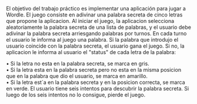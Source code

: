 
<p>
  El objetivo del trabajo práctico es implementar una aplicación para jugar a Wordle. El juego
  consiste en adivinar una palabra secreta de cinco letras que propone la aplicacion. Al iniciar
  el juego, la aplicacion selecciona aleatoriamente la palabra secreta de una lista de palabras, y
  el usuario debe adivinar la palabra secreta arriesgando palabras por turnos. En cada turno
  el usuario le informa al juego una palabra. Si la palabra que introdujo el usuario coincide
  con la palabra secreta, el usuario gana el juego. Si no, la aplicacion le informa al usuario el
  "status" de cada letra de la palabra:
</p>

• Si la letra no esta en la palabra secreta, se marca en gris.<br>
• Si la letra esta en la palabra secreta pero no esta en la misma posicion que en la palabra
  que dio el usuario, se marca en amarillo.<br>
• Si la letra est´a en la palabra secreta y en la posicion correcta, se marca en verde.
  El usuario tiene seis intentos para descubrir la palabra secreta. Si luego de los seis intentos
  no lo consigue, pierde el juego.
